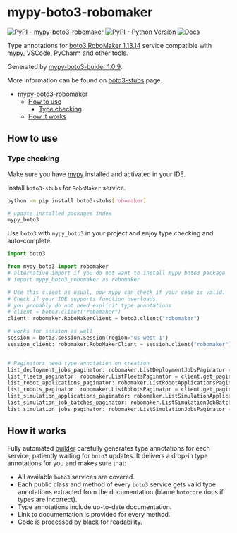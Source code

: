 # mypy-boto3-robomaker

[![PyPI - mypy-boto3-robomaker](https://img.shields.io/pypi/v/mypy-boto3-robomaker.svg?color=blue)](https://pypi.org/project/mypy-boto3-robomaker)
[![PyPI - Python Version](https://img.shields.io/pypi/pyversions/mypy-boto3-robomaker.svg?color=blue)](https://pypi.org/project/mypy-boto3-robomaker)
[![Docs](https://img.shields.io/readthedocs/mypy-boto3-builder.svg?color=blue)](https://mypy-boto3-builder.readthedocs.io/)

Type annotations for
[boto3.RoboMaker 1.13.14](https://boto3.amazonaws.com/v1/documentation/api/1.13.14/reference/services/robomaker.html#RoboMaker) service
compatible with [mypy](https://github.com/python/mypy), [VSCode](https://code.visualstudio.com/),
[PyCharm](https://www.jetbrains.com/pycharm/) and other tools.

Generated by [mypy-boto3-buider 1.0.9](https://github.com/vemel/mypy_boto3_builder).

More information can be found on [boto3-stubs](https://pypi.org/project/boto3-stubs/) page.

- [mypy-boto3-robomaker](#mypy-boto3-robomaker)
  - [How to use](#how-to-use)
    - [Type checking](#type-checking)
  - [How it works](#how-it-works)

## How to use

### Type checking

Make sure you have [mypy](https://github.com/python/mypy) installed and activated in your IDE.

Install `boto3-stubs` for `RoboMaker` service.

```bash
python -m pip install boto3-stubs[robomaker]

# update installed packages index
mypy_boto3
```

Use `boto3` with `mypy_boto3` in your project and enjoy type checking and auto-complete.

```python
import boto3

from mypy_boto3 import robomaker
# alternative import if you do not want to install mypy_boto3 package
# import mypy_boto3_robomaker as robomaker

# Use this client as usual, now mypy can check if your code is valid.
# Check if your IDE supports function overloads,
# you probably do not need explicit type annotations
# client = boto3.client("robomaker")
client: robomaker.RoboMakerClient = boto3.client("robomaker")

# works for session as well
session = boto3.session.Session(region="us-west-1")
session_client: robomaker.RoboMakerClient = session.client("robomaker")


# Paginators need type annotation on creation
list_deployment_jobs_paginator: robomaker.ListDeploymentJobsPaginator = client.get_paginator("list_deployment_jobs")
list_fleets_paginator: robomaker.ListFleetsPaginator = client.get_paginator("list_fleets")
list_robot_applications_paginator: robomaker.ListRobotApplicationsPaginator = client.get_paginator("list_robot_applications")
list_robots_paginator: robomaker.ListRobotsPaginator = client.get_paginator("list_robots")
list_simulation_applications_paginator: robomaker.ListSimulationApplicationsPaginator = client.get_paginator("list_simulation_applications")
list_simulation_job_batches_paginator: robomaker.ListSimulationJobBatchesPaginator = client.get_paginator("list_simulation_job_batches")
list_simulation_jobs_paginator: robomaker.ListSimulationJobsPaginator = client.get_paginator("list_simulation_jobs")
```

## How it works

Fully automated [builder](https://github.com/vemel/mypy_boto3_builder) carefully generates
type annotations for each service, patiently waiting for `boto3` updates. It delivers
a drop-in type annotations for you and makes sure that:

- All available `boto3` services are covered.
- Each public class and method of every `boto3` service gets valid type annotations
  extracted from the documentation (blame `botocore` docs if types are incorrect).
- Type annotations include up-to-date documentation.
- Link to documentation is provided for every method.
- Code is processed by [black](https://github.com/psf/black) for readability.